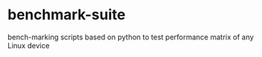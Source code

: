 # benchmark-suite
bench-marking scripts based on python to test performance matrix of any Linux device 
